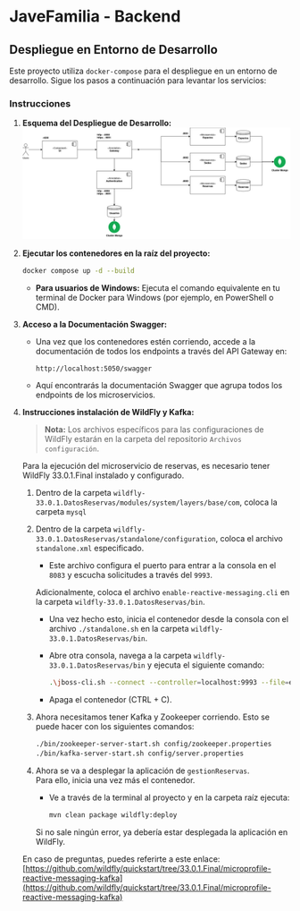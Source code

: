 # JaveFamilia - Backend

## Despliegue en Entorno de Desarrollo

Este proyecto utiliza `docker-compose` para el despliegue en un entorno de desarrollo. Sigue los pasos a continuación para levantar los servicios:

### Instrucciones

1. **Esquema del Despliegue de Desarrollo:**
   ![Diagrama de despliegue](https://github.com/NicolasMonta1807/javefamilia-back/blob/main/Docs/Deploy.jpg?raw=true)

2. **Ejecutar los contenedores en la raíz del proyecto:**
   ```bash
   docker compose up -d --build
   ```
    * **Para usuarios de Windows:** Ejecuta el comando equivalente en tu terminal de Docker para Windows (por ejemplo, en PowerShell o CMD).

3. **Acceso a la Documentación Swagger:**
    - Una vez que los contenedores estén corriendo, accede a la documentación de todos los endpoints a través del API Gateway en:
      ```
      http://localhost:5050/swagger
      ```
    - Aquí encontrarás la documentación Swagger que agrupa todos los endpoints de los microservicios.
4. **Instrucciones instalación de WildFly y Kafka:**

   > **Nota:** Los archivos específicos para las configuraciones de WildFly estarán en la carpeta del repositorio `Archivos configuración`.

   Para la ejecución del microservicio de reservas, es necesario tener WildFly 33.0.1.Final instalado y configurado.

   1. Dentro de la carpeta `wildfly-33.0.1.DatosReservas/modules/system/layers/base/com`, coloca la carpeta `mysql`

   2. Dentro de la carpeta `wildfly-33.0.1.DatosReservas/standalone/configuration`, coloca el archivo `standalone.xml` especificado.
      
      * Este archivo configura el puerto para entrar a la consola en el `8083` y escucha solicitudes a través del `9993`.

      Adicionalmente, coloca el archivo `enable-reactive-messaging.cli` en la carpeta `wildfly-33.0.1.DatosReservas/bin`.

      * Una vez hecho esto, inicia el contenedor desde la consola con el archivo `./standalone.sh` en la carpeta `wildfly-33.0.1.DatosReservas/bin`.
        
      * Abre otra consola, navega a la carpeta `wildfly-33.0.1.DatosReservas/bin` y ejecuta el siguiente comando:

        ```bash
        .\jboss-cli.sh --connect --controller=localhost:9993 --file=enable-reactive-messaging.cli
        ```

      * Apaga el contenedor (CTRL + C).

   3. Ahora necesitamos tener Kafka y Zookeeper corriendo. Esto se puede hacer con los siguientes comandos:

      ```bash
      ./bin/zookeeper-server-start.sh config/zookeeper.properties
      ./bin/kafka-server-start.sh config/server.properties
      ```

   4. Ahora se va a desplegar la aplicación de `gestionReservas`.  
      Para ello, inicia una vez más el contenedor.

      * Ve a través de la terminal al proyecto y en la carpeta raíz ejecuta:

        ```bash
        mvn clean package wildfly:deploy
        ```

      Si no sale ningún error, ya debería estar desplegada la aplicación en WildFly.

   En caso de preguntas, puedes referirte a este enlace:  
   [https://github.com/wildfly/quickstart/tree/33.0.1.Final/microprofile-reactive-messaging-kafka](https://github.com/wildfly/quickstart/tree/33.0.1.Final/microprofile-reactive-messaging-kafka)


